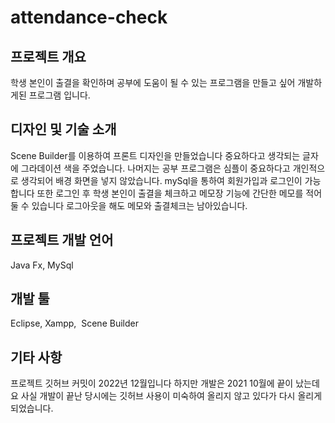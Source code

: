 # attendance-check

## 프로젝트 개요
학생 본인이 출결을 확인하며 공부에 도움이 될 수 있는 
프로그램을 만들고 싶어 개발하게된 프로그램 입니다.

## 디자인 및 기술 소개
Scene Builder를 이용하여 프론트 디자인을 만들었습니다
중요하다고 생각되는 글자에 그라데이션 색을 주었습니다.
나머지는 공부 프로그램은 심플이 중요하다고 개인적으로 생각되어 배경 화면을 넣지 않았습니다.
mySql을 통하여 회원가입과 로그인이 가능합니다
또한 로그인 후 학생 본인이 출결을 체크하고 메모장 기능에 간단한 메모를
적어 둘 수 있습니다 로그아웃을 해도 메모와 출결체크는 남아있습니다.

## 프로젝트 개발 언어
Java Fx, MySql
 
## 개발 툴
Eclipse, Xampp,  Scene Builder

## 기타 사항
프로젝트 깃허브 커밋이 2022년 12월입니다 하지만 개발은 2021 10월에 끝이 났는데요
사실 개발이 끝난 당시에는 깃허브 사용이 미숙하여 올리지 않고 있다가 다시 올리게 되었습니다.

